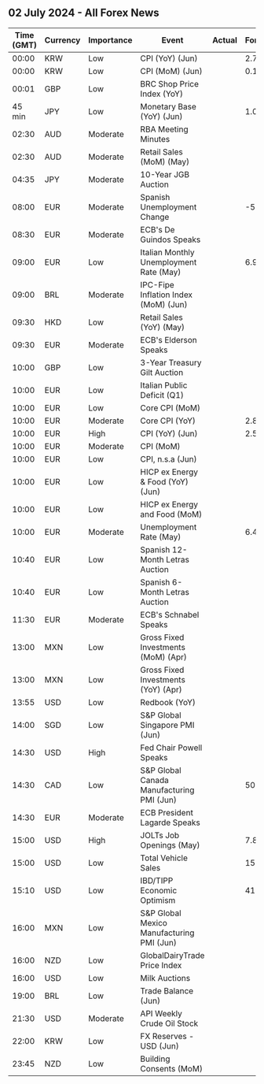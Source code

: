 ## 02 July 2024 - All Forex News

| Time (GMT) | Currency | Importance | Event | Actual | Forecast | Previous |
|------|----------|------------|-------|--------|----------|----------|
| 00:00 | KRW | Low | CPI (YoY) (Jun) |  | 2.7% | 2.7% |
| 00:00 | KRW | Low | CPI (MoM) (Jun) |  | 0.1% | 0.1% |
| 00:01 | GBP | Low | BRC Shop Price Index (YoY) |  |  | 0.6% |
| 45 min | JPY | Low | Monetary Base (YoY) (Jun) |  | 1.0% | 0.7% |
| 02:30 | AUD | Moderate | RBA Meeting Minutes |  |  |  |
| 02:30 | AUD | Moderate | Retail Sales (MoM) (May) |  |  | 0.1% |
| 04:35 | JPY | Moderate | 10-Year JGB Auction |  |  | 1.048% |
| 08:00 | EUR | Moderate | Spanish Unemployment Change |  | -50.9K | -58.7K |
| 08:30 | EUR | Moderate | ECB's De Guindos Speaks |  |  |  |
| 09:00 | EUR | Low | Italian Monthly Unemployment Rate (May) |  | 6.9% | 6.9% |
| 09:00 | BRL | Moderate | IPC-Fipe Inflation Index (MoM) (Jun) |  |  | 0.09% |
| 09:30 | HKD | Low | Retail Sales (YoY) (May) |  |  | -14.7% |
| 09:30 | EUR | Moderate | ECB's Elderson Speaks |  |  |  |
| 10:00 | GBP | Low | 3-Year Treasury Gilt Auction |  |  | 4.505% |
| 10:00 | EUR | Low | Italian Public Deficit (Q1) |  |  | 5.5% |
| 10:00 | EUR | Low | Core CPI (MoM) |  |  | 0.4% |
| 10:00 | EUR | Moderate | Core CPI (YoY) |  | 2.8% | 2.9% |
| 10:00 | EUR | High | CPI (YoY) (Jun) |  | 2.5% | 2.6% |
| 10:00 | EUR | Moderate | CPI (MoM) |  |  | 0.2% |
| 10:00 | EUR | Low | CPI, n.s.a (Jun) |  |  | 126.31 |
| 10:00 | EUR | Low | HICP ex Energy & Food (YoY) (Jun) |  |  | 2.9% |
| 10:00 | EUR | Low | HICP ex Energy and Food (MoM) |  |  | 0.4% |
| 10:00 | EUR | Moderate | Unemployment Rate (May) |  | 6.4% | 6.4% |
| 10:40 | EUR | Low | Spanish 12-Month Letras Auction |  |  | 3.407% |
| 10:40 | EUR | Low | Spanish 6-Month Letras Auction |  |  | 3.367% |
| 11:30 | EUR | Moderate | ECB's Schnabel Speaks |  |  |  |
| 13:00 | MXN | Low | Gross Fixed Investments (MoM) (Apr) |  |  | 0.80% |
| 13:00 | MXN | Low | Gross Fixed Investments (YoY) (Apr) |  |  | 3.00% |
| 13:55 | USD | Low | Redbook (YoY) |  |  | 5.3% |
| 14:00 | SGD | Low | S&P Global Singapore PMI (Jun) |  |  | 50.6 |
| 14:30 | USD | High | Fed Chair Powell Speaks |  |  |  |
| 14:30 | CAD | Low | S&P Global Canada Manufacturing PMI (Jun) |  | 50.2 | 49.3 |
| 14:30 | EUR | Moderate | ECB President Lagarde Speaks |  |  |  |
| 15:00 | USD | High | JOLTs Job Openings (May) |  | 7.860M | 8.059M |
| 15:00 | USD | Low | Total Vehicle Sales |  | 15.90M | 15.90M |
| 15:10 | USD | Low | IBD/TIPP Economic Optimism |  | 41.2 | 40.5 |
| 16:00 | MXN | Low | S&P Global Mexico Manufacturing PMI (Jun) |  |  | 51.20 |
| 16:00 | NZD | Low | GlobalDairyTrade Price Index |  |  | -0.5% |
| 16:00 | USD | Low | Milk Auctions |  |  | 3,893.0 |
| 19:00 | BRL | Low | Trade Balance (Jun) |  |  | 8.53B |
| 21:30 | USD | Moderate | API Weekly Crude Oil Stock |  |  | 0.914M |
| 22:00 | KRW | Low | FX Reserves - USD (Jun) |  |  | 412.83B |
| 23:45 | NZD | Low | Building Consents (MoM) |  |  | -1.9% |
